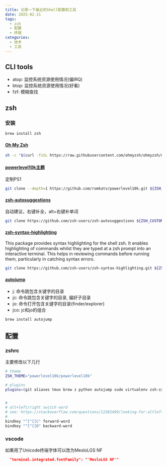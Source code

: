 ```yaml
---
title: 记录一下最近的Shell配置和工具
date: 2025-02-21
tags:
  - zsh
  - 配置
  - 终端
categories:
  - 技术
  - 工具
---
```


## CLI tools

- atop: 监控系统资源使用情况(偏IRQ)
- btop: 监控系统资源使用情况(好看)
- fzf: 模糊查找

## zsh

### 安装

```bash
brew install zsh
```

#### [Oh My Zsh](https://ohmyz.sh/)

```bash
sh -c "$(curl -fsSL https://raw.githubusercontent.com/ohmyzsh/ohmyzsh/master/tools/install.sh)"
```

#### [powerlevel10k主题](https://github.com/romkatv/powerlevel10k)

定制PS1

```bash
git clone --depth=1 https://github.com/romkatv/powerlevel10k.git ${ZSH_CUSTOM:-$HOME/.oh-my-zsh/custom}/themes/powerlevel10k
```

#### [zsh-autosuggestions](https://github.com/zsh-users/zsh-autosuggestions)

自动建议，右键补全，alt+右键补单词

```bash
git clone https://github.com/zsh-users/zsh-autosuggestions ${ZSH_CUSTOM:-~/.oh-my-zsh/custom}/plugins/zsh-autosuggestions
```

#### [zsh-syntax-highlighting](https://github.com/zsh-users/zsh-syntax-highlighting)

This package provides syntax highlighting for the shell zsh. It enables highlighting of commands whilst they are typed at a zsh prompt into an interactive terminal. This helps in reviewing commands before running them, particularly in catching syntax errors.

```bash
git clone https://github.com/zsh-users/zsh-syntax-highlighting.git ${ZSH_CUSTOM:-~/.oh-my-zsh/custom}/plugins/zsh-syntax-highlighting
```

#### [autojump](https://github.com/wting/autojump)

- j: 命令跳包含关键字的目录
- jc: 命令跳包含关键字的目录, 偏好子目录
- jo: 命令打开包含关键字的目录(finder/explorer)
- jco: jc和jo的组合

```bash
brew install autojump
```

## 配置

### zshrc

主要修改以下几行

```bash
# theme
ZSH_THEME="powerlevel10k/powerlevel10k"

# plugins
plugins=(git aliases tmux brew z python autojump sudo virtualenv zsh-syntax-highlighting zsh-autosuggestions history-substring-search)


#
# alt+left/right switch word 
# see: https://stackoverflow.com/questions/12382499/looking-for-altleftarrowkey-solution-in-zsh/12403798#12403798
#
bindkey "^[^[[C" forward-word
bindkey "^[^[[D" backward-word
```

### vscode

如果用了Unicode终端字体可以改为MesloLGS NF

```json
  "terminal.integrated.fontFamily": "'MesloLGS NF'"
```